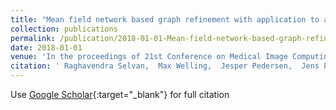 ```yaml
---
title: "Mean field network based graph refinement with application to airway tree extraction"
collection: publications
permalink: /publication/2018-01-01-Mean-field-network-based-graph-refinement-with-application-to-airway-tree-extraction
date: 2018-01-01
venue: 'In the proceedings of 21st Conference on Medical Image Computing &amp; Computer Assisted Intervention (MICCAI 2018), Grenada, Spain (preprint)'
citation: ' Raghavendra Selvan,  Max Welling,  Jesper Pedersen,  Jens Petersen,  Marleen Bruijne, &quot;Mean field network based graph refinement with application to airway tree extraction.&quot; In the proceedings of 21st Conference on Medical Image Computing &amp;amp; Computer Assisted Intervention (MICCAI 2018), Grenada, Spain (preprint), 2018.'
---
```

Use [Google Scholar](https://scholar.google.com/scholar?q=Mean+field+network+based+graph+refinement+with+application+to+airway+tree+extraction){:target="_blank"} for full citation